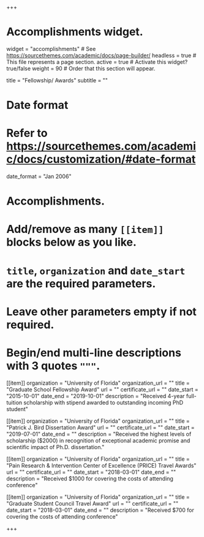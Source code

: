 +++
# Accomplishments widget.
widget = "accomplishments"  # See https://sourcethemes.com/academic/docs/page-builder/
headless = true  # This file represents a page section.
active = true  # Activate this widget? true/false
weight = 90  # Order that this section will appear.

title = "Fellowship/ Awards"
subtitle = ""

# Date format
#   Refer to https://sourcethemes.com/academic/docs/customization/#date-format
date_format = "Jan 2006"

# Accomplishments.
#   Add/remove as many `[[item]]` blocks below as you like.
#   `title`, `organization` and `date_start` are the required parameters.
#   Leave other parameters empty if not required.
#   Begin/end multi-line descriptions with 3 quotes `"""`.

[[item]]
  organization = "University of Florida"
  organization_url = ""
  title = "Graduate School Fellowship Award"
  url = ""
  certificate_url = ""
  date_start = "2015-10-01"
  date_end = "2019-10-01"
  description = "Received 4-year full-tuition scholarship with stipend awarded to outstanding incoming PhD student"

[[item]]
  organization = "University of Florida"
  organization_url = ""
  title = "Patrick J. Bird Dissertation Award"
  url = ""
  certificate_url = ""
  date_start = "2019-07-01"
  date_end = ""
  description = "Received the highest levels of scholarship ($2000) in recognition of exceptional academic promise and scientific impact of Ph.D. dissertation."
  
[[item]]
  organization = "University of Florida"
  organization_url = ""
  title = "Pain Research & Intervention Center of Excellence (PRICE) Travel Awards"
  url = ""
  certificate_url = ""
  date_start = "2018-03-01"
  date_end = ""
  description = "Received $1000 for covering the costs of attending conference"

[[item]]
  organization = "University of Florida"
  organization_url = ""
  title = "Graduate Student Council Travel Award"
  url = ""
  certificate_url = ""
  date_start = "2018-03-01"
  date_end = ""
  description = "Received $700 for covering the costs of attending conference"

+++
